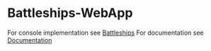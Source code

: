 # Battleships-WebApp

For console implementation see [Battleships](https://github.com/AdamWasowicz/Battleships)
For documentation see [Documentation](https://github.com/AdamWasowicz/Battleships-WebApp/wiki)